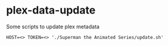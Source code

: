 # plex-data-update

Some scripts to update plex metadata

```
HOST=<> TOKEN=<> './Superman the Animated Series/update.sh'
```
